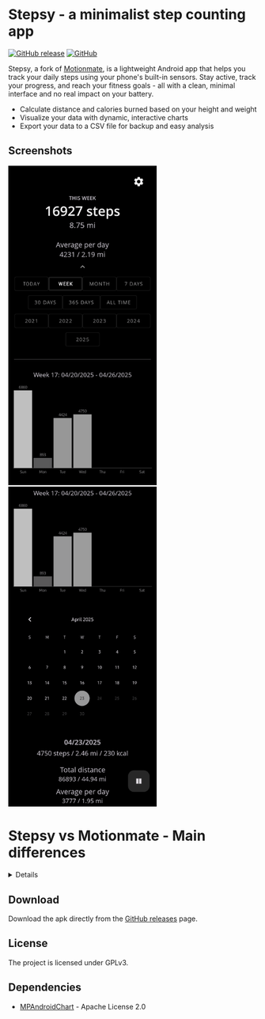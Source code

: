 # Stepsy - a minimalist step counting app

[![GitHub release](https://img.shields.io/github/v/release/nvllz/stepsy.svg)](https://github.com/nvllz/stepsy/releases)
[![GitHub](https://img.shields.io/github/license/0xf4b1/motionmate.svg)](LICENSE)

Stepsy, a fork of [Motionmate](https://github.com/0xf4b1/motionmate), is a lightweight Android app that helps you track your daily steps using your phone's built-in sensors. Stay active, track your progress, and reach your fitness goals - all with a clean, minimal interface and no real impact on your battery.

- Calculate distance and calories burned based on your height and weight
- Visualize your data with dynamic, interactive charts
- Export your data to a CSV file for backup and easy analysis

## Screenshots
<img src="images/stepsy-scr-1.png" width="300"/> <img src="images/stepsy-scr-2.png" width="300"/>

# Stepsy vs Motionmate - Main differences
<details>

- Made the step counting more efficient
- Revamped overall design for a cleaner look  
- Improved compatibility with recent Android versions (updated permission handling)  
- Removed deprecated code for better maintainability  
- Fixed numerous bugs (including issues with charts, settings, backups, and step data handling)  
- Optimized database writes for better reliability  
- Added support for custom date formats  
- Replaced "step width" with intuitive height and weight sliders  
- Removed custom activities
- Updated the "Play" button — now functions as a pause toggle for step counting  
- Refreshed app icon with a new design  
- Introduced dynamic charts with value-based bar highlights  
- Enhanced notification system for improved user feedback

</details>

## Download

Download the apk directly from the [GitHub releases](https://github.com/nvllz/stepsy/releases) page.

## License

The project is licensed under GPLv3.

## Dependencies

- [MPAndroidChart](https://github.com/PhilJay/MPAndroidChart) - Apache License 2.0
